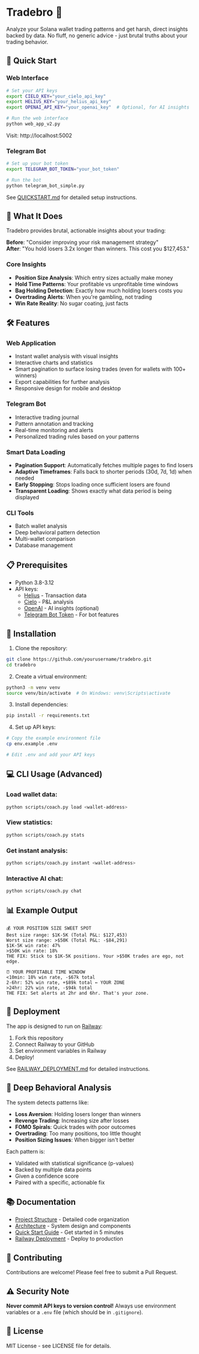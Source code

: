 # Tradebro 🏥

Analyze your Solana wallet trading patterns and get harsh, direct insights backed by data. No fluff, no generic advice - just brutal truths about your trading behavior.

## 🚀 Quick Start

### Web Interface
```bash
# Set your API keys
export CIELO_KEY="your_cielo_api_key"
export HELIUS_KEY="your_helius_api_key"
export OPENAI_API_KEY="your_openai_key"  # Optional, for AI insights

# Run the web interface
python web_app_v2.py
```

Visit: http://localhost:5002

### Telegram Bot
```bash
# Set up your bot token
export TELEGRAM_BOT_TOKEN="your_bot_token"

# Run the bot
python telegram_bot_simple.py
```

See [QUICKSTART.md](QUICKSTART.md) for detailed setup instructions.

## 🎯 What It Does

Tradebro provides brutal, actionable insights about your trading:

**Before**: "Consider improving your risk management strategy"  
**After**: "You hold losers 3.2x longer than winners. This cost you $127,453."

### Core Insights
- **Position Size Analysis**: Which entry sizes actually make money
- **Hold Time Patterns**: Your profitable vs unprofitable time windows
- **Bag Holding Detection**: Exactly how much holding losers costs you
- **Overtrading Alerts**: When you're gambling, not trading
- **Win Rate Reality**: No sugar coating, just facts

## 🛠️ Features

### Web Application
- Instant wallet analysis with visual insights
- Interactive charts and statistics
- Smart pagination to surface losing trades (even for wallets with 100+ winners)
- Export capabilities for further analysis
- Responsive design for mobile and desktop

### Telegram Bot
- Interactive trading journal
- Pattern annotation and tracking
- Real-time monitoring and alerts
- Personalized trading rules based on your patterns

### Smart Data Loading
- **Pagination Support**: Automatically fetches multiple pages to find losers
- **Adaptive Timeframes**: Falls back to shorter periods (30d, 7d, 1d) when needed
- **Early Stopping**: Stops loading once sufficient losers are found
- **Transparent Loading**: Shows exactly what data period is being displayed

### CLI Tools
- Batch wallet analysis
- Deep behavioral pattern detection
- Multi-wallet comparison
- Database management

## 📋 Prerequisites

- Python 3.8-3.12
- API keys:
  - [Helius](https://dev.helius.xyz/) - Transaction data
  - [Cielo](https://cielo.finance/) - P&L analysis
  - [OpenAI](https://platform.openai.com/) - AI insights (optional)
  - [Telegram Bot Token](https://core.telegram.org/bots#how-do-i-create-a-bot) - For bot features

## 🔧 Installation

1. Clone the repository:
```bash
git clone https://github.com/yourusername/tradebro.git
cd tradebro
```

2. Create a virtual environment:
```bash
python3 -m venv venv
source venv/bin/activate  # On Windows: venv\Scripts\activate
```

3. Install dependencies:
```bash
pip install -r requirements.txt
```

4. Set up API keys:
```bash
# Copy the example environment file
cp env.example .env

# Edit .env and add your API keys
```

## 💻 CLI Usage (Advanced)

### Load wallet data:
```bash
python scripts/coach.py load <wallet-address>
```

### View statistics:
```bash
python scripts/coach.py stats
```

### Get instant analysis:
```bash
python scripts/coach.py instant <wallet-address>
```

### Interactive AI chat:
```bash
python scripts/coach.py chat
```

## 📊 Example Output

```
💰 YOUR POSITION SIZE SWEET SPOT
Best size range: $1K-5K (Total P&L: $127,453)
Worst size range: >$50K (Total P&L: -$84,291)
$1K-5K win rate: 47%
>$50K win rate: 18%
THE FIX: Stick to $1K-5K positions. Your >$50K trades are ego, not edge.

⏰ YOUR PROFITABLE TIME WINDOW
<10min: 18% win rate, -$67k total
2-6hr: 52% win rate, +$89k total ← YOUR ZONE
>24hr: 22% win rate, -$94k total
THE FIX: Set alerts at 2hr and 6hr. That's your zone.
```

## 🚀 Deployment

The app is designed to run on [Railway](https://railway.app):

1. Fork this repository
2. Connect Railway to your GitHub
3. Set environment variables in Railway
4. Deploy!

See [RAILWAY_DEPLOYMENT.md](RAILWAY_DEPLOYMENT.md) for detailed instructions.

## 🧠 Deep Behavioral Analysis

The system detects patterns like:
- **Loss Aversion**: Holding losers longer than winners
- **Revenge Trading**: Increasing size after losses
- **FOMO Spirals**: Quick trades with poor outcomes
- **Overtrading**: Too many positions, too little thought
- **Position Sizing Issues**: When bigger isn't better

Each pattern is:
- Validated with statistical significance (p-values)
- Backed by multiple data points
- Given a confidence score
- Paired with a specific, actionable fix

## 📚 Documentation

- [Project Structure](PROJECT_STRUCTURE.md) - Detailed code organization
- [Architecture](docs/ARCHITECTURE.md) - System design and components
- [Quick Start Guide](QUICKSTART.md) - Get started in 5 minutes
- [Railway Deployment](RAILWAY_DEPLOYMENT.md) - Deploy to production

## 🤝 Contributing

Contributions are welcome! Please feel free to submit a Pull Request.

## ⚠️ Security Note

**Never commit API keys to version control!** Always use environment variables or a `.env` file (which should be in `.gitignore`).

## 📝 License

MIT License - see LICENSE file for details.